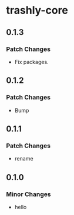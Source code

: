# trashly-core

## 0.1.3

### Patch Changes

- Fix packages.

## 0.1.2

### Patch Changes

- Bump

## 0.1.1

### Patch Changes

- rename

## 0.1.0

### Minor Changes

- hello
